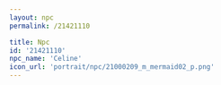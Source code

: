 ```yaml
---
layout: npc
permalink: /21421110

title: Npc
id: '21421110'
npc_name: 'Celine'
icon_url: 'portrait/npc/21000209_m_mermaid02_p.png'
---
```

